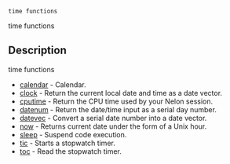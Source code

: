 

	
	time functions

time functions

## Description
time functions


* [calendar](calendar.md) - Calendar.
* [clock](clock.md) - Return the current local date and time as a date vector.
* [cputime](cputime.md) - Return the CPU time used by your Nelon session.
* [datenum](datenum.md) - Return the date/time input as a serial day number.
* [datevec](datevec.md) - Convert a serial date number into a date vector.
* [now](now.md) - Returns current date under the form of a Unix hour.
* [sleep](sleep.md) - Suspend code execution.
* [tic](tic.md) - Starts a stopwatch timer.
* [toc](toc.md) - Read the stopwatch timer.



